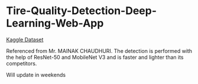 # Tire-Quality-Detection-Deep-Learning-Web-App

[Kaggle Dataset](https://www.kaggle.com/datasets/warcoder/tyre-quality-classification/data)

Referenced from Mr. MAINAK CHAUDHURI.
The detection is performed with the help of ResNet-50 and MobileNet V3 and is faster and lighter than its competitors.

Will update in weekends
